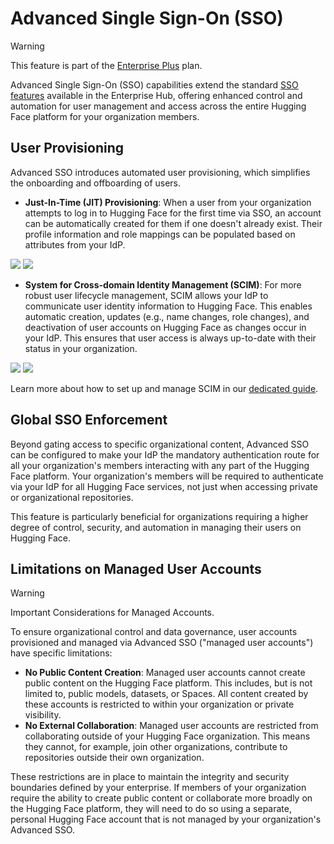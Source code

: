 # Advanced Single Sign-On (SSO)

> [!WARNING]
> This feature is part of the <a href="https://huggingface.co/contact/sales?from=enterprise" target="_blank">Enterprise Plus</a> plan.

Advanced Single Sign-On (SSO) capabilities extend the standard [SSO features](./security-sso) available in the Enterprise Hub, offering enhanced control and automation for user management and access across the entire Hugging Face platform for your organization members.

## User Provisioning

Advanced SSO introduces automated user provisioning, which simplifies the onboarding and offboarding of users.

*   **Just-In-Time (JIT) Provisioning**: When a user from your organization attempts to log in to Hugging Face for the first time via SSO, an account can be automatically created for them if one doesn't already exist. Their profile information and role mappings can be populated based on attributes from your IdP.

<div class="flex justify-center">
<img class="block dark:hidden" src="https://huggingface.co/datasets/huggingface/documentation-images/resolve/main/hub/sso/jit-flow-chart.png"/>
<img class="hidden dark:block" src="https://huggingface.co/datasets/huggingface/documentation-images/resolve/main/hub/sso/jit-flow-chart-dark.png"/>
</div>

*   **System for Cross-domain Identity Management (SCIM)**: For more robust user lifecycle management, SCIM allows your IdP to communicate user identity information to Hugging Face. This enables automatic creation, updates (e.g., name changes, role changes), and deactivation of user accounts on Hugging Face as changes occur in your IdP. This ensures that user access is always up-to-date with their status in your organization.

<div class="flex justify-center">
<img class="block dark:hidden" src="https://huggingface.co/datasets/huggingface/documentation-images/resolve/main/hub/sso/scim-flow-chart.png"/>
<img class="hidden dark:block" src="https://huggingface.co/datasets/huggingface/documentation-images/resolve/main/hub/sso/scim-flow-chart-dark.png"/>
</div>

Learn more about how to set up and manage SCIM in our [dedicated guide](./enterprise-hub-scim).

## Global SSO Enforcement 

Beyond gating access to specific organizational content, Advanced SSO can be configured to make your IdP the mandatory authentication route for all your organization's members interacting with any part of the Hugging Face platform. Your organization's members will be required to authenticate via your IdP for all Hugging Face services, not just when accessing private or organizational repositories.

This feature is particularly beneficial for organizations requiring a higher degree of control, security, and automation in managing their users on Hugging Face.

## Limitations on Managed User Accounts

> [!WARNING]
> Important Considerations for Managed Accounts.

To ensure organizational control and data governance, user accounts provisioned and managed via Advanced SSO ("managed user accounts") have specific limitations:

*   **No Public Content Creation**: Managed user accounts cannot create public content on the Hugging Face platform. This includes, but is not limited to, public models, datasets, or Spaces. All content created by these accounts is restricted to within your organization or private visibility.
*   **No External Collaboration**: Managed user accounts are restricted from collaborating outside of your Hugging Face organization. This means they cannot, for example, join other organizations, contribute to repositories outside their own organization.

These restrictions are in place to maintain the integrity and security boundaries defined by your enterprise. If members of your organization require the ability to create public content or collaborate more broadly on the Hugging Face platform, they will need to do so using a separate, personal Hugging Face account that is not managed by your organization's Advanced SSO.

